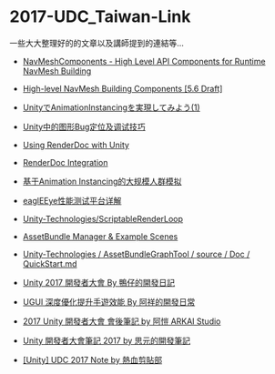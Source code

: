 # 2017-UDC_Taiwan-Link
一些大大整理好的的文章以及講師提到的連結等…

* [NavMeshComponents - High Level API Components for Runtime NavMesh Building](https://github.com/Unity-Technologies/NavMeshComponents)

* [High-level NavMesh Building Components [5.6 Draft]](https://docs.google.com/document/d/1usMrwMHTPNBFyT1hZRt-nQZzRDTciIQRVzmA7MQsFNw/edit)

* [UnityでAnimationInstancingを実現してみよう(1)](http://qiita.com/piti5/items/f101ba632085eea25775)

* [Unity中的图形Bug定位及调试技巧](http://forum.china.unity3d.com/thread-24398-1-1.html)

* [Using RenderDoc with Unity](https://unitycoder.com/blog/2016/07/23/using-renderdoc-with-unity/)

* [RenderDoc Integration](https://docs.unity3d.com/Manual/RenderDocIntegration.html)

* [基于Animation Instancing的大规模人群模拟](http://forum.china.unity3d.com/thread-24240-1-1.html)

* [eaglEEye性能测试平台详解](http://forum.china.unity3d.com/thread-24247-1-1.html)

* [Unity-Technologies/ScriptableRenderLoop](https://github.com/Unity-Technologies/ScriptableRenderLoop)

* [AssetBundle Manager & Example Scenes](https://www.assetstore.unity3d.com/en/?_ga=2.207826388.718599052.1497016655-1522464112.1482201974#!/content/45836)

* [Unity-Technologies / AssetBundleGraphTool / source / Doc / QuickStart.md](https://bitbucket.org/Unity-Technologies/assetbundlegraphtool/src/547a9200dc6d7d5171c819307da4a3c2cca5583f/Doc/QuickStart.md?at=1.1%2Frelease&fileviewer=file-view-default)

* [Unity 2017 開發者大會 By 鴨仔的開發日記](https://hackmd.io/s/Hywmu3Df-#unity-2017-%E9%96%8B%E7%99%BC%E8%80%85%E5%A4%A7%E6%9C%83)

* [UGUI 深度優化提升手遊效能 By 阿祥的開發日常](https://hackmd.io/s/S1z1ByaGb)

* [2017 Unity 開發者大會 會後筆記 by 阿愷 ARKAI Studio](http://k79k06k02k.com/blog/1137/unity/2017-unity-%E9%96%8B%E7%99%BC%E8%80%85%E5%A4%A7%E6%9C%83-%E6%9C%83%E5%BE%8C%E7%AD%86%E8%A8%98)

* [Unity 開發者大會筆記 2017 by 思元的開發筆記](http://dev.twsiyuan.com/2017/06/unity-developers-conference.html)

* [[Unity] UDC 2017 Note by 熱血剪貼部](http://blog.ctrlxctrlv.net/unity-udc-2017-note/)
